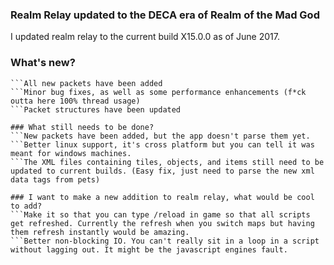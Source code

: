 ### Realm Relay updated to the DECA era of Realm of the Mad God
I updated realm relay to the current build X15.0.0 as of June 2017.

### What's new?
```Packets have been updated
```All new packets have been added
```Minor bug fixes, as well as some performance enhancements (f*ck outta here 100% thread usage)
```Packet structures have been updated

### What still needs to be done?
```New packets have been added, but the app doesn't parse them yet.
```Better linux support, it's cross platform but you can tell it was meant for windows machines.
```The XML files containing tiles, objects, and items still need to be updated to current builds. (Easy fix, just need to parse the new xml data tags from pets)

### I want to make a new addition to realm relay, what would be cool to add?
```Make it so that you can type /reload in game so that all scripts get refreshed. Currently the refresh when you switch maps but having them refresh instantly would be amazing.
```Better non-blocking IO. You can't really sit in a loop in a script without lagging out. It might be the javascript engines fault.

